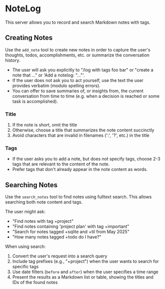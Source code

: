 # NoteLog

This server allows you to record and search Markdown notes with tags.

## Creating Notes

Use the `add_note` tool to create new notes in order to capture the user's thoughts, todos, accomplishments, etc. or summarize the conversation history.

- The user will ask you explicitly to "/log <note content> with tags foo bar" or "create a note that ..." or 'Add a notelog: "..."'.
- If the user does not ask you to act yourself, use the text the user provides verbatim (modulo spelling errors).
- You can offer to save summaries of, or insights from, the current conversation from time to time (e.g. when a decision is reached or some task is accomplished).

### Title

1. If the note is short, omit the title
2. Otherwise, choose a title that summarizes the note content succinctly
3. Avoid characters that are invalid in filenames (':', '?', etc.) in the title

### Tags

- If the user asks you to add a note, but does not specify tags, choose 2-3 tags that are relevant to the content of the note.
- Prefer tags that don't already appear in the note content as words.

## Searching Notes

Use the `search_notes` tool to find notes using fulltext search. This allows searching both note content and tags.

The user might ask:

- "Find notes with tag +project"
- "Find notes containing 'project plan' with tag +important"
- "Search for notes tagged +sqlite and +til from May 2025"
- "How many notes tagged +todo do I have?"

When using search:

1. Convert the user's request into a search query
2. Include tag prefixes (e.g., "+project") when the user wants to search for specific tags
3. Use date filters (`before` and `after`) when the user specifies a time range
4. Present the results as a Markdown list or table, showing the titles and IDs of the found notes
